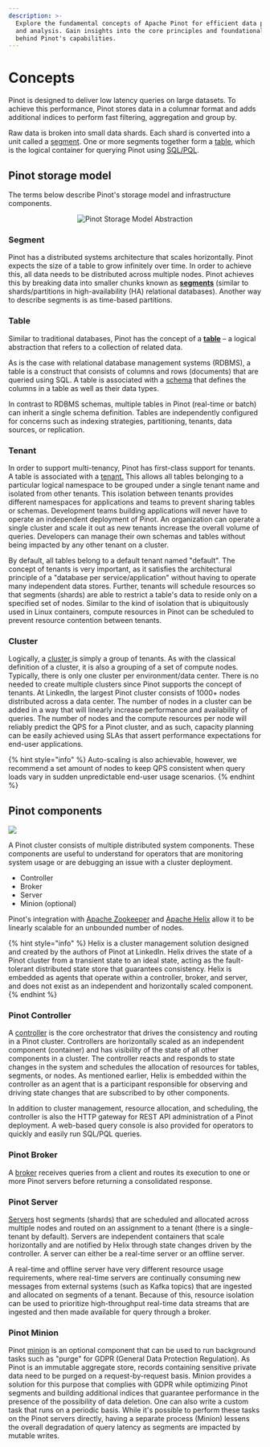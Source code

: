 ```yaml
---
description: >-
  Explore the fundamental concepts of Apache Pinot for efficient data processing
  and analysis. Gain insights into the core principles and foundational ideas
  behind Pinot's capabilities.
---
```


# Concepts

Pinot is designed to deliver low latency queries on large datasets. To achieve this performance, Pinot stores data in a columnar format and adds additional indices to perform fast filtering, aggregation and group by.

Raw data is broken into small data shards. Each shard is converted into a unit called a [segment](https://docs.pinot.apache.org/pinot-components/segment). One or more segments together form a [table](https://docs.pinot.apache.org/pinot-components/table), which is the logical container for querying Pinot using [SQL/PQL](https://docs.pinot.apache.org/user-guide/user-guide-query/pinot-query-language).

## Pinot storage model

The terms below describe Pinot's storage model and infrastructure components.

<div align="center">

<img src="../.gitbook/assets/pinot_entities.jpg" alt="Pinot Storage Model Abstraction">

</div>

### **Segment**

Pinot has a distributed systems architecture that scales horizontally. Pinot expects the size of a table to grow infinitely over time. In order to achieve this, all data needs to be distributed across multiple nodes. Pinot achieves this by breaking data into smaller chunks known as [**segments**](components/table/segment/) (similar to shards/partitions in high-availability (HA) relational databases). Another way to describe segments is as time-based partitions.&#x20;

### **Table**

Similar to traditional databases, Pinot has the concept of a [**table**](components/table/) – a logical abstraction that refers to a collection of related data.&#x20;

As is the case with relational database management systems (RDBMS), a table is a construct that consists of columns and rows (documents) that are queried using SQL. A table is associated with a [schema](components/table/schema.md) that defines the columns in a table as well as their data types.&#x20;

In contrast to RDBMS schemas, multiple tables in Pinot (real-time or batch) can inherit a single schema definition. Tables are independently configured for concerns such as indexing strategies, partitioning, tenants, data sources, or replication.

### **Tenant**

In order to support multi-tenancy, Pinot has first-class support for tenants. A table is associated with a [tenant.](components/cluster/tenant.md) This allows all tables belonging to a particular logical namespace to be grouped under a single tenant name and isolated from other tenants. This isolation between tenants provides different namespaces for applications and teams to prevent sharing tables or schemas. Development teams building applications will never have to operate an independent deployment of Pinot. An organization can operate a single cluster and scale it out as new tenants increase the overall volume of queries. Developers can manage their own schemas and tables without being impacted by any other tenant on a cluster.&#x20;

By default, all tables belong to a default tenant named "default". The concept of tenants is very important, as it satisfies the architectural principle of a "database per service/application" without having to operate many independent data stores. Further, tenants will schedule resources so that segments (shards) are able to restrict a table's data to reside only on a specified set of nodes. Similar to the kind of isolation that is ubiquitously used in Linux containers, compute resources in Pinot can be scheduled to prevent resource contention between tenants.

### **Cluster**

Logically, a [cluster ](components/cluster/)is simply a group of tenants. As with the classical definition of a cluster, it is also a grouping of a set of compute nodes. Typically, there is only one cluster per environment/data center. There is no needed to create multiple clusters since Pinot supports the concept of tenants. At LinkedIn, the largest Pinot cluster consists of 1000+ nodes distributed across a data center. The number of nodes in a cluster can be added in a way that will linearly increase performance and availability of queries. The number of nodes and the compute resources per node will reliably predict the QPS for a Pinot cluster, and as such, capacity planning can be easily achieved using SLAs that assert performance expectations for end-user applications.&#x20;

{% hint style="info" %}
Auto-scaling is also achievable, however, we recommend a set amount of nodes to keep QPS consistent when query loads vary in sudden unpredictable end-user usage scenarios.
{% endhint %}

## Pinot components

![](../.gitbook/assets/Pinot-Components.svg)

A Pinot cluster consists of multiple distributed system components. These components are useful to understand for operators that are monitoring system usage or are debugging an issue with a cluster deployment.

* Controller
* Broker
* Server
* Minion (optional)

Pinot's integration with  [Apache Zookeeper](https://zookeeper.apache.org/) and [Apache Helix](http://helix.apache.org/) allow it to be linearly scalable for an unbounded number of nodes.

{% hint style="info" %}
Helix is a cluster management solution designed and created by the authors of Pinot at LinkedIn. Helix drives the state of a Pinot cluster from a transient state to an ideal state, acting as the fault-tolerant distributed state store that guarantees consistency. Helix is embedded as agents that operate within a controller, broker, and server, and does not exist as an independent and horizontally scaled component.
{% endhint %}

### Pinot Controller

A [controller](components/cluster/controller.md) is the core orchestrator that drives the consistency and routing in a Pinot cluster. Controllers are horizontally scaled as an independent component (container) and has visibility of the state of all other components in a cluster. The controller reacts and responds to state changes in the system and schedules the allocation of resources for tables, segments, or nodes. As mentioned earlier, Helix is embedded within the controller as an agent that is a participant responsible for observing and driving state changes that are subscribed to by other components.&#x20;

In addition to cluster management, resource allocation, and scheduling, the controller is also the HTTP gateway for REST API administration of a Pinot deployment. A web-based query console is also provided for operators to quickly and easily run SQL/PQL queries.

### Pinot Broker

A [broker](components/cluster/broker.md) receives queries from a client and routes its execution to one or more Pinot servers before returning a consolidated response.

### Pinot Server

[Servers](components/cluster/server.md) host segments (shards) that are scheduled and allocated across multiple nodes and routed on an assignment to a tenant (there is a single-tenant by default). Servers are independent containers that scale horizontally and are notified by Helix through state changes driven by the controller. A server can either be a real-time server or an offline server.&#x20;

A real-time and offline server have very different resource usage requirements, where real-time servers are continually consuming new messages from external systems (such as Kafka topics) that are ingested and allocated on segments of a tenant. Because of this, resource isolation can be used to prioritize high-throughput real-time data streams that are ingested and then made available for query through a broker.

### Pinot Minion

Pinot [minion](components/cluster/minion.md) is an optional component that can be used to run background tasks such as "purge" for GDPR (General Data Protection Regulation). As Pinot is an immutable aggregate store, records containing sensitive private data need to be purged on a request-by-request basis. Minion provides a solution for this purpose that complies with GDPR while optimizing Pinot segments and building additional indices that guarantee performance in the presence of the possibility of data deletion. One can also write a custom task that runs on a periodic basis. While it's possible to perform these tasks on the Pinot servers directly, having a separate process (Minion) lessens the overall degradation of query latency as segments are impacted by mutable writes.
